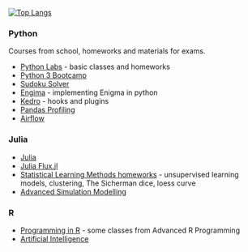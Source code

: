 [![Top Langs](https://github-readme-stats.vercel.app/api/top-langs/?username=sarawaniolka&count_private=true&show_icons=true&hide=html,jupyter%20notebook)](https://github.com/sarawaniolka/github-readme-stats)

### Python
Courses from school, homeworks and materials for exams.
- [Python Labs](https://github.com/sarawaniolka/PYTHON_LABS) - basic classes and homeworks
- [Python 3 Bootcamp](https://github.com/sarawaniolka/Python_Training)
- [Sudoku Solver](https://github.com/sarawaniolka/Sudoku_Solver)
- [Engima](https://github.com/sarawaniolka/Enigma-implementation) - implementing Enigma in python
- [Kedro](https://github.com/sarawaniolka/Kedro) - hooks and plugins
- [Pandas Profiling](https://github.com/sarawaniolka/pandas_profiling)
- [Airflow](https://github.com/sarawaniolka/Airflow-Intro)


### Julia
- [Julia](https://github.com/sarawaniolka/Julia-Intro)
- [Julia Flux.jl](https://github.com/sarawaniolka/Julia-Flux)
- [Statistical Learning Methods homeworks](https://github.com/sarawaniolka/SLM-HW) - unsupervised learning models, clustering, The Sicherman dice, loess curve
- [Advanced Simulation Modelling](https://github.com/sarawaniolka/Advanced-Simulation-Modelling.git)


### R
- [Programming in R](https://github.com/sarawaniolka/Advanced_R) - some classes from Advanced R Programming
- [Artificial Intelligence]()

